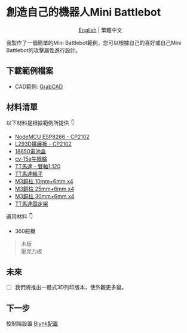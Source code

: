 # 創造自己的機器人Mini Battlebot

<p align="center">
  <a href="README_EN.md">English</a> |
  <span>繁體中文</span>
</p>

我製作了一個簡單的Mini Battlebot範例，您可以根據自己的喜好或自己Mini Battlebot的攻擊屬性進行設計。

## 下載範例檔案

- CAD範例: [GrabCAD](https://grabcad.com/library/mini-battlebot-2020-1)

## 材料清單

以下材料是根據範例所提供 👇
- [NodeMCU ESP8266 - CP2102](https://m.tb.cn/h.4WnzuaS?sm=aefc66)
- [L293D擴展板 - CP2102](https://m.tb.cn/h.4WnzuaS?sm=aefc66)
- [18650電池盒](https://m.tb.cn/h.4dEFEJx?sm=7f60d4)
- [cy-15a牛眼輪](https://m.tb.cn/h.4WnzmLN?sm=287cda)
- [TT馬達 - 雙軸1:120](https://shopee.tw/product/8191378/1275728666?smtt=0.44558728-1605280001.9)
- [TT馬達輪子](https://m.tb.cn/h.437eYQG?sm=6c8725)
- [M3銅柱 10mm+6mm x4](https://m.tb.cn/h.4WnzbGR?sm=001e3f)
- [M3銅柱 25mm+6mm x4](https://m.tb.cn/h.4WnzbGR?sm=001e3f)
- [M3銅柱 30mm+6mm x4](https://m.tb.cn/h.4WnzbGR?sm=001e3f)
- [TT馬達固定架](https://m.tb.cn/h.4eYFZ7Z?sm=70c89d)

選用材料 👇
- 360舵機
> 木板 \
> 壓克力板

## 未來

- [ ] 我們將推出一體式3D列印版本，使外觀更多變。

## 下一步

控制端設置 [Blynk配置](../blynk/README.md)
